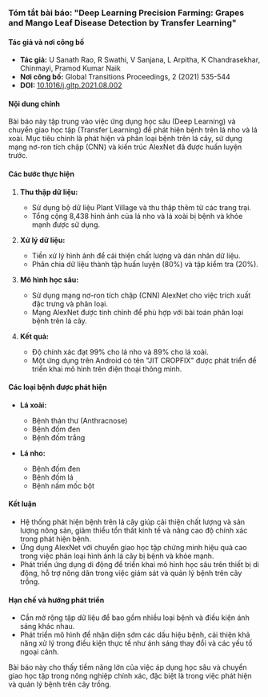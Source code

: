 ### Tóm tắt bài báo: "Deep Learning Precision Farming: Grapes and Mango Leaf Disease Detection by Transfer Learning"

#### Tác giả và nơi công bố
- **Tác giả:** U Sanath Rao, R Swathi, V Sanjana, L Arpitha, K Chandrasekhar, Chinmayi, Pramod Kumar Naik
- **Nơi công bố:** Global Transitions Proceedings, 2 (2021) 535-544
- **DOI:** [10.1016/j.gltp.2021.08.002](https://doi.org/10.1016/j.gltp.2021.08.002)

#### Nội dung chính
Bài báo này tập trung vào việc ứng dụng học sâu (Deep Learning) và chuyển giao học tập (Transfer Learning) để phát hiện bệnh trên lá nho và lá xoài. Mục tiêu chính là phát hiện và phân loại bệnh trên lá cây, sử dụng mạng nơ-ron tích chập (CNN) và kiến trúc AlexNet đã được huấn luyện trước.

#### Các bước thực hiện
1. **Thu thập dữ liệu:**
   - Sử dụng bộ dữ liệu Plant Village và thu thập thêm từ các trang trại.
   - Tổng cộng 8,438 hình ảnh của lá nho và lá xoài bị bệnh và khỏe mạnh được sử dụng.

2. **Xử lý dữ liệu:**
   - Tiền xử lý hình ảnh để cải thiện chất lượng và dán nhãn dữ liệu.
   - Phân chia dữ liệu thành tập huấn luyện (80%) và tập kiểm tra (20%).

3. **Mô hình học sâu:**
   - Sử dụng mạng nơ-ron tích chập (CNN) AlexNet cho việc trích xuất đặc trưng và phân loại.
   - Mạng AlexNet được tinh chỉnh để phù hợp với bài toán phân loại bệnh trên lá cây.

4. **Kết quả:**
   - Độ chính xác đạt 99% cho lá nho và 89% cho lá xoài.
   - Một ứng dụng trên Android có tên "JIT CROPFIX" được phát triển để triển khai mô hình trên điện thoại thông minh.

#### Các loại bệnh được phát hiện
- **Lá xoài:**
  - Bệnh thán thư (Anthracnose)
  - Bệnh đốm đen
  - Bệnh đốm trắng

- **Lá nho:**
  - Bệnh đốm đen
  - Bệnh đốm lá
  - Bệnh nấm mốc bột

#### Kết luận
- Hệ thống phát hiện bệnh trên lá cây giúp cải thiện chất lượng và sản lượng nông sản, giảm thiểu tổn thất kinh tế và nâng cao độ chính xác trong phát hiện bệnh.
- Ứng dụng AlexNet với chuyển giao học tập chứng minh hiệu quả cao trong việc phân loại hình ảnh lá cây bị bệnh và khỏe mạnh.
- Phát triển ứng dụng di động để triển khai mô hình học sâu trên thiết bị di động, hỗ trợ nông dân trong việc giám sát và quản lý bệnh trên cây trồng.

#### Hạn chế và hướng phát triển
- Cần mở rộng tập dữ liệu để bao gồm nhiều loại bệnh và điều kiện ánh sáng khác nhau.
- Phát triển mô hình để nhận diện sớm các dấu hiệu bệnh, cải thiện khả năng xử lý trong điều kiện thực tế như ánh sáng thay đổi và các yếu tố ngoại cảnh.

Bài báo này cho thấy tiềm năng lớn của việc áp dụng học sâu và chuyển giao học tập trong nông nghiệp chính xác, đặc biệt là trong việc phát hiện và quản lý bệnh trên cây trồng.
